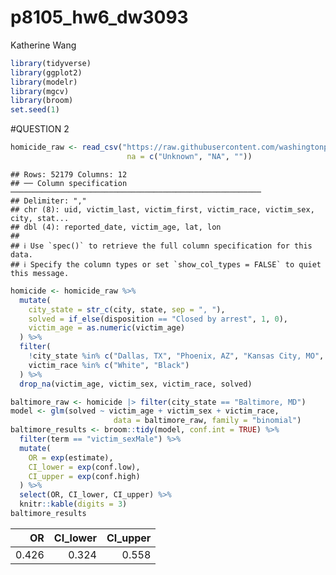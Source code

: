 p8105_hw6_dw3093
================
Katherine Wang

``` r
library(tidyverse)
library(ggplot2)
library(modelr)
library(mgcv)
library(broom)
set.seed(1)
```

\#QUESTION 2

``` r
homicide_raw <- read_csv("https://raw.githubusercontent.com/washingtonpost/data-homicides/refs/heads/master/homicide-data.csv",
                          na = c("Unknown", "NA", ""))
```

    ## Rows: 52179 Columns: 12
    ## ── Column specification ────────────────────────────────────────────────────────
    ## Delimiter: ","
    ## chr (8): uid, victim_last, victim_first, victim_race, victim_sex, city, stat...
    ## dbl (4): reported_date, victim_age, lat, lon
    ## 
    ## ℹ Use `spec()` to retrieve the full column specification for this data.
    ## ℹ Specify the column types or set `show_col_types = FALSE` to quiet this message.

``` r
homicide <- homicide_raw %>%
  mutate(
    city_state = str_c(city, state, sep = ", "), 
    solved = if_else(disposition == "Closed by arrest", 1, 0),
    victim_age = as.numeric(victim_age)
  ) %>%
  filter(
    !city_state %in% c("Dallas, TX", "Phoenix, AZ", "Kansas City, MO", "Tulsa, AL"),
    victim_race %in% c("White", "Black")
  ) %>%
  drop_na(victim_age, victim_sex, victim_race, solved) 
```

``` r
baltimore_raw <- homicide |> filter(city_state == "Baltimore, MD")
model <- glm(solved ~ victim_age + victim_sex + victim_race,
                       data = baltimore_raw, family = "binomial")
baltimore_results <- broom::tidy(model, conf.int = TRUE) %>%
  filter(term == "victim_sexMale") %>%
  mutate(
    OR = exp(estimate),     
    CI_lower = exp(conf.low), 
    CI_upper = exp(conf.high)
  ) %>%
  select(OR, CI_lower, CI_upper) %>%
  knitr::kable(digits = 3)
baltimore_results
```

|    OR | CI_lower | CI_upper |
|------:|---------:|---------:|
| 0.426 |    0.324 |    0.558 |
